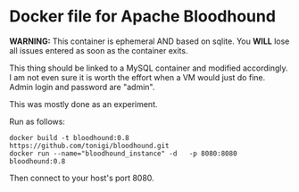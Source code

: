 # Docker file for Apache Bloodhound 

**WARNING:** This container is ephemeral AND based on sqlite. You **WILL** lose all issues entered as soon as the container exits.

This thing should be linked to a MySQL container and modified accordingly. I am not even sure it is worth the effort when a VM would just do fine. Admin login and password are "admin".

This was mostly done as an experiment.

Run as follows: 

```
docker build -t bloodhound:0.8 https://github.com/tonigi/bloodhound.git
docker run --name="bloodhound_instance" -d   -p 8080:8080 bloodhound:0.8
```

Then connect to your host's port 8080.
